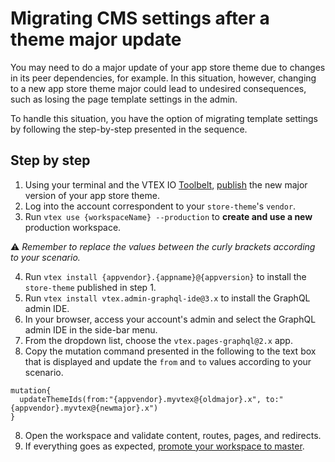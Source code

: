 # Migrating CMS settings after a theme major update

You may need to do a major update of your app store theme due to changes in its peer dependencies, for example. In this situation, however, changing to a new app store theme major could lead to undesired consequences, such as losing the page template settings in the admin.

To handle this situation, you have the option of migrating template settings by following the step-by-step presented in the sequence.

## Step by step

1. Using your terminal and the VTEX IO [Toolbelt](https://vtex.io/docs/recipes/development/vtex-io-cli-installation-and-command-reference/), [publish](https://vtex.io/docs/recipes/development/making-your-new-app-version-publicly-available/#step-2-publishing-the-new-app-version) the new major version of your app store theme.
2. Log into the account correspondent to your `store-theme`'s `vendor`.
3. Run `vtex use {workspaceName} --production` to **create and use a new** production workspace.

⚠️ *Remember to replace the values between the curly brackets according to your scenario.*

4. Run `vtex install {appvendor}.{appname}@{appversion}` to install the `store-theme` published in step 1.
4. Run `vtex install vtex.admin-graphql-ide@3.x` to install the GraphQL admin IDE.
5. In your browser, access your account's admin and select the GraphQL admin IDE in the side-bar menu.
6. From the dropdown list, choose the `vtex.pages-graphql@2.x` app.
7.  Copy the mutation command presented in the following to the text box that is displayed and update the `from` and `to` values according to your scenario.

```
mutation{
  updateThemeIds(from:"{appvendor}.myvtex@{oldmajor}.x", to:"{appvendor}.myvtex@{newmajor}.x")
}
```
8. Open the workspace and validate content, routes, pages, and redirects.
9. If everything goes as expected, [promote your workspace to master](https://vtex.io/docs/recipes/development/promoting-a-workspace-to-master/).
